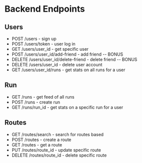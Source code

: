 # Backend Endpoints

## Users

- POST /users - sign up
- POST /users/token - user log in
- GET /users/user_id - get specific user
- POST /users/user_id/add-friend - add friend  -- BONUS
- DELETE /users/user_id/delete-friend - delete friend -- BONUS
- DELETE /users/user_id - delete user account
- GET /users/user_id/runs - get stats on all runs for a user

## Run

- GET /runs - get feed of all runs
- POST /runs - create run
- GET /runs/run_id - get stats on a specific run for a user

## Routes

- GET /routes/search - search for routes based 
- POST /routes - create a route
- GET /routes - get a route
- PUT /routes/route_id - update specific route
- DELETE /routes/route_id - delete specific route
